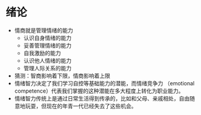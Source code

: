 # 绪论

- 情商就是管理情绪的能力
  - 认识自身情绪的能力
  - 妥善管理情绪的能力
  - 自我激励的能力
  - 认识他人情绪的能力
  - 管理人际关系的能力
- 猜测：智商影响着下限，情商影响着上限
- 情绪智力决定了我们学习自控等基础能力的潜能，而情绪竞争力 （emotional competence）代表我们掌握的这种潜能在多大程度上转化为职业能力。
- 情绪智力传统上是通过日常生活得到传承的，比如和父母、亲戚相处，自由随意地玩耍，但现在的年青一代已经失去了这些机会。